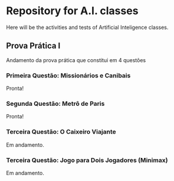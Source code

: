 # Repository for A.I. classes

Here will be the activities and tests of Artificial Inteligence classes.

## Prova Prática I

Andamento da prova prática que constitui em 4 questões

### Primeira Questão: Missionários e Canibais

Pronta!

### Segunda Questão: Metrô de Paris

Pronta!

### Terceira Questão: O Caixeiro Viajante

Em andamento.

### Terceira Questão: Jogo para Dois Jogadores (Minimax)

Em andamento.
